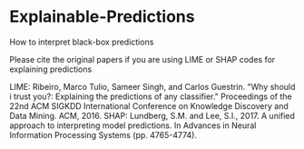 # Explainable-Predictions
How to interpret black-box predictions

Please cite the original papers if you are using LIME or SHAP codes for explaining predictions

LIME: Ribeiro, Marco Tulio, Sameer Singh, and Carlos Guestrin. "Why should i trust you?: Explaining the predictions of any classifier." Proceedings of the 22nd ACM SIGKDD International Conference on Knowledge Discovery and Data Mining. ACM, 2016.
SHAP: Lundberg, S.M. and Lee, S.I., 2017. A unified approach to interpreting model predictions. In Advances in Neural Information Processing Systems (pp. 4765-4774).
